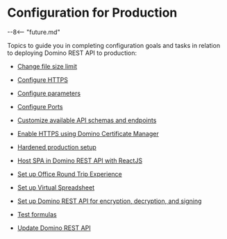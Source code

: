 # Configuration for Production

--8<-- "future.md"

Topics to guide you in completing configuration goals and tasks in relation to deploying Domino REST API to production:

- [Change file size limit](changefilesize.md)

- [Configure HTTPS](httpsprod.md)

- [Configure parameters](configparam.md)

- [Configure Ports](prodports.md)

- [Customize available API schemas and endpoints](customAPI.md)

- [Enable HTTPS using Domino Certificate Manager](dominohttps.md)

- [Hardened production setup](hardening.md)

- [Host SPA in Domino REST API with ReactJS](reactjs.md)

- [Set up Office Round Trip Experience](roundtrip.md)

- [Set up Virtual Spreadsheet](virtualsheet.md)

<!-- [Set up External IdP for Office Round Trip Experience](roundtripidp.md)-->

- [Set up Domino REST API for encryption, decryption, and signing](signencrypt.md)

- [Test formulas](testformulas.md)

- [Update Domino REST API](versionupdate.md)







